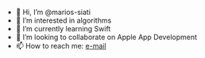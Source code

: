- 👋 Hi, I’m @marios-siati 
- 👀 I’m interested in algorithms
- 🌱 I’m currently learning Swift
- 💞️ I’m looking to collaborate on Apple App Development 
- 📫 How to reach me: [e-mail](mailto:marios.shiatis@outlook.com)

<!---
marios-siatis/marios-siatis is a ✨ special ✨ repository because its `README.md` (this file) appears on your GitHub profile.
You can click the Preview link to take a look at your changes.
--->
